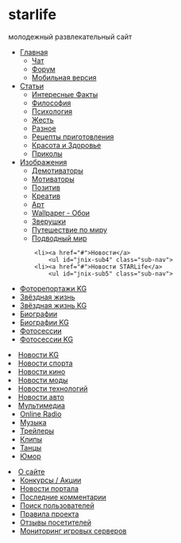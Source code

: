 # starlife

молодежный развлекательный сайт

<nav>
<div id="menu" class="menu-theme2"> 	
	    <ul>
	    <li><a href="/">Главная</a>
            <ul id="jnix-sub" class="sub-nav">
<li><a href="/chat.html">Чат</a></li>
<li><a href="/italk">Форум</a></li>
<li><a href="/index.php?action=mobile">Мобильная версия</a></li>
</ul>
</li>
	    <li><a href="#">Статьи</a>
            <ul id="jnix-sub2" class="sub-nav">
<li><a href="/interesting-the-fakts/">Интересные Факты</a></li>
<li><a href="/philosophy/">Философия</a></li>
<li><a href="/psychology/">Психология</a></li>
<li><a href="/jestt/">Жесть</a></li>
<li><a href="/raznoe/">Разное</a></li>
<li><a href="/recepts/">Рецепты приготовления</a></li>
<li><a href="/imperiya-krasoty/">Красота и Здоровье</a></li>
<li><a href="/prikols/">Приколы</a></li>
</ul>
</li>
	    <li><a href="#">Изображения</a>
            <ul id="jnix-sub3" class="sub-nav">
<li><a href="/demotivation/">Демотиваторы</a></li>
<li><a href="/motivation/">Мотиваторы</a></li>
<li><a href="/pozitive/">Позитив</a></li>
<li><a href="/kreative/">Креатив</a></li>
<li><a href="/art/">Арт</a></li>
<li><a href="/wallpaper/">Wallpaper - Обои</a></li>
<li><a href="/zverushki/">Зверушки</a></li>
<li><a href="/travel/">Путешествие по миру</a></li>
<li><a href="/underwater-worlds/">Подводный мир</a></li>
</ul>
</li>

	    <li><a href="#">Новости</a>
            <ul id="jnix-sub4" class="sub-nav">
		<li><a href="#">Новости STARLife</a>	
	        <ul id="jnix-sub5" class="sub-nav">
<li><a href="/photoreports/">Фоторепортажи KG</a></li>
<li><a href="/news/">Звёздная жизнь</a></li>
<li><a href="/kgstarlife/">Звёздная жизнь KG</a></li>
<li><a href="/biografiya/">Биографии</a></li>
<li><a href="/biographykg/">Биографии KG</a></li>
<li><a href="/photosess/">Фотосессии</a></li>
<li><a href="/photosessionkg/">Фотосессии KG</a></li>
</ul>
</li>


<li><a href="/kg-news/">Новости KG</a></li>
    <li><a href="/sport/">Новости спорта</a></li>
    <li><a href="/news-film/">Новости кино</a></li>
    <li><a href="/moda/">Новости моды</a></li>
    <li><a href="/hi-tech/">Новости технологий</a></li>
    <li><a href="/autogid/">Новости авто</a></li>
</ul>
</li>

<li><a href="#">Мультимедиа</a>
            <ul id="jnix-sub6" class="sub-nav">
<li><a href="/index.php?do=radio">Online Radio</a></li>
<li><a href="/music/">Музыка</a></li>
<li><a href="/treilers/">Трейлеры</a></li>
<li><a href="/videos/klips/">Клипы</a></li>
<li><a href="/videos/dance/">Танцы</a></li>
<li><a href="/videos/youmors/">Юмор</a></li>
</ul>
</li>

<li><a href="#">О сайте</a>
<ul id="jnix-sub7" class="sub-nav">
<li><a href="/konkursy/">Конкурсы / Акции</a></li>
<li><a href="/news-portal/">Новости портала</a></li>
<li><a href="/index.php?do=lastcomments">Последние комментарии</a></li>
<li><a href="/index.php?do=users">Поиск пользователей</a></li>
<li><a href="/rules.html">Правила проекта</a></li>
<li><a href="/news-portal/2128-gostevaya-kniga.html">Отзывы посетителей</a></li>
<li><a href="http://cstrike.starlife.kg">Мониторинг игровых серверов</a></li>

